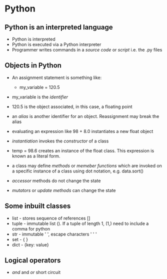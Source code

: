 # Python

## Python is an interpreted language
* Python is interpreted
* Python is executed via a Python interpreter
* Programmer writes commands in a *source code* or *script* i.e. the .py files

## Objects in Python
* An assignment statement is something like:
    * my_variable = 120.5

* my_variable is the *identifier*
* 120.5 is the object associated, in this case, a floating point 
* an *alias* is another identifier for an object. Reassignment may break the alias
* evaluating an expression like 98 + 8.0 instantiates a new float object
* *instantiation* invokes the *constructor* of a class
* temp = 98.6 creates an instance of the float class. This expression is known as a literal form.
* a class may define *methods* or *memeber functions* which are invoked on a specific instance of a class using dot notation, e.g. data.sort()
* *accessor* methods do not change the state
* *mutators* or *update methods* can change the state

## Some inbuilt classes
* list - stores sequence of references []
* tuple - immutable list (). If a tuple of length 1, (1,) need to include a comma for python
* str - immutable ' ', escape characters ' \' '
* set - { }
* dict - {key: value}

## Logical operators
* *and* and *or* short circuit

